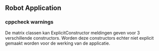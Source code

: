 ## Robot Application ##

### cppcheck warnings ###
De matrix classen kan ExplicitConstructor meldingen geven voor 3 verschillende constructors. Worden deze constructors echter niet explicit gemaakt worden voor de werking van de applicatie.



